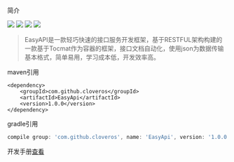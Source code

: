 简介

![](https://img.shields.io/badge/Release-1.0.0-green.svg)
![](https://img.shields.io/badge/Beta-1.1.3-or.svg)
![](https://img.shields.io/badge/Language-Java-green.svg)
![](https://img.shields.io/badge/License-Apache%202-blue.svg?maxAge=2592000)
>EasyAPI是一款轻巧快速的接口服务开发框架，基于RESTFUL架构构建的一款基于Tocmat作为容器的框架，接口文档自动化，使用json为数据传输基本格式，简单易用，学习成本低，开发效率高。  

maven引用
```maven
<dependency>
    <groupId>com.github.cloveros</groupId>
    <artifactId>EasyApi</artifactId>
    <version>1.0.0</version>
</dependency>
```

gradle引用
```gradle
compile group: 'com.github.cloveros', name: 'EasyApi', version: '1.0.0'

```

开发手册[查看](http://khthink.cn/index.php/archives/3/)

